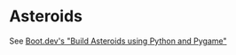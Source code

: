# Asteroids
See [Boot.dev's "Build Asteroids using Python and Pygame"](https://www.boot.dev/courses/build-asteroids-python)